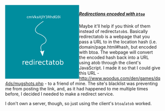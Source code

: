 <img align="left" src="logo.png" width="240" />

##### [Redirections encoded with `btoa`](http://redirectatob.github.io)

Maybe it'll help if you think of them instead of redirect`atob`s. Basically redirectatob is a webpage that you pass a URL to in the location hash (i.e. domain/page.html#hash, but encoded with btoa. The webpage will convert the encoded hash back into a URL using atob through the client's JavaScript. I made it so that I could give this URL - http://www.woodus.com/den/games/dq4ds/mugshots.php - to a friend of mine. The site's blacklist was preventing me from posting the link, and, as it had happened to me multiple times before, I decided I needed to make a redirect service.

I don't own a server, though, so just using the client's `btoa`/`atob` worked.
